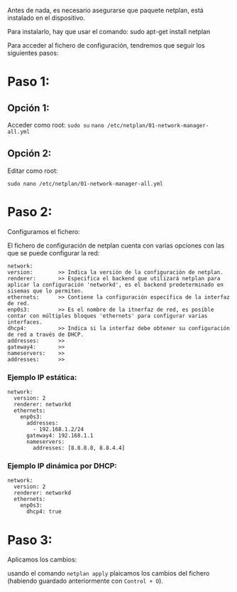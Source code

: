 Antes de nada, es necesario asegurarse que paquete netplan, está instalado en el dispositivo.

Para instalarlo, hay que usar el comando:
sudo apt-get install netplan

Para acceder al fichero de configuración, tendremos que seguir los siguientes pasos:

# Paso 1:

## Opción 1:

Acceder como root:
`sudo su`
`nano /etc/netplan/01-network-manager-all.yml`

## Opción 2:

Editar como root:

`sudo nano /etc/netplan/01-network-manager-all.yml`

# Paso 2:

Configuramos el fichero:

El fichero de configuración de netplan cuenta con varias opciones con las que se puede configurar la red:

```
network:
version:        >> Indica la versión de la configuración de netplan.
renderer:       >> Especifica el backend que utilizará netplan para aplicar la configuración 'networkd', es el backend predeterminado en sisemas que lo permiten.
ethernets:      >> Contiene la configuración específica de la interfaz de red.
enp0s3:         >> Es el nombre de la itnerfaz de red, es posible contar con múltiples bloques 'ethernets' para configurar varias interfaces.
dhcp4:          >> Indica si la interfaz debe obtener su configuración de red a través de DHCP.
addresses:      >>
gateway4:       >>
nameservers:    >>
addresses:      >>
```

### Ejemplo IP estática:
```
network:
  version: 2
  renderer: networkd
  ethernets:
    enp0s3:
      addresses:
        - 192.168.1.2/24
      gateway4: 192.168.1.1
      nameservers:
        addresses: [8.8.8.8, 8.8.4.4]

```

### Ejemplo IP dinámica por DHCP:
```
network:
  version: 2
  renderer: networkd
  ethernets:
    enp0s3:
      dhcp4: true
```

# Paso 3:

Aplicamos los cambios:

usando el comando `netplan apply` plaicamos los cambios del fichero (habiendo guardado anteriormente con `Control + O`).